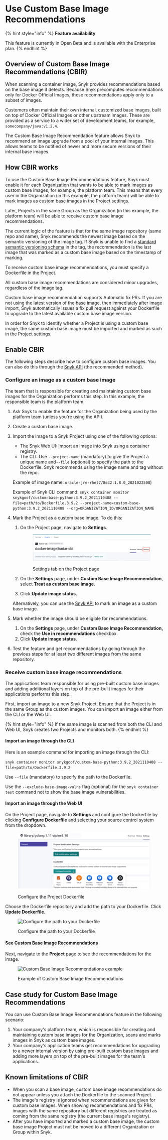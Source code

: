 # Use Custom Base Image Recommendations

{% hint style="info" %}
**Feature availability**

This feature is currently in Open Beta and is available with the Enterprise plan.
{% endhint %}

## **Overview of Custom Base Image Recommendations (CBIR)**

When scanning a container image, Snyk provides recommendations based on the base image it detects. Because Snyk precomputes recommendations only for Docker Official Images, these recommendations apply only to a subset of images.

Customers often maintain their own internal, customized base images, built on top of Docker Official Images or other upstream images. These are provided as a service to a wider set of development teams, for example, `somecompany/java:v1.2.4`.

The Custom Base Image Recommendation feature allows Snyk to recommend an image upgrade from a pool of your internal images. This allows teams to be notified of newer and more secure versions of their internal base images.

## How CBIR works

To use the Custom Base Image Recommendations feature, Snyk must enable it for each Organization that wants to be able to mark images as custom base images, for example, the platform team. This means that every user in the Organization (in this example, the platform team) will be able to mark images as custom base images in the Project settings.

Later, Projects in the same Group as the Organization (in this example, the platform team) will be able to receive custom base image recommendations.

The current logic of the feature is that for the same image repository (same repo and name), Snyk recommends the newest image based on the semantic versioning of the image tag. If Snyk is unable to find a [standard semantic versioning schema](https://semver.org/) in the tag, the recommendation is the last image that was marked as a custom base image based on the timestamp of marking.

To receive custom base image recommendations, you must specify a Dockerfile in the Project.&#x20;

All custom base image recommendations are considered minor upgrades, regardless of the image tag.

Custom base image recommendation supports Automatic fix PRs. If you are not using the latest version of the base image, then immediately after image import, Snyk automatically issues a fix pull request against your Dockerfile to upgrade to the latest available custom base image version.

In order for Snyk to identify whether a Project is using a custom base image, the same custom base image must be imported and marked as such in the Project settings.

## **Enable CBIR**

The following steps describe how to configure custom base images. You can also do this through the [Snyk API](https://apidocs.snyk.io/#tag--Custom-Base-Images) (the recommended method).

### Configure an image as a custom base image

The team that is responsible for creating and maintaining custom base images for the Organization performs this step. In this example, the responsible team is the platform team.

1. Ask Snyk to enable the feature for the Organization being used by the platform team (unless you're using the API).
2. Create a custom base image.
3.  Import the image to a Snyk Project using one of the following options:

    * The Snyk Web UI: Import an image into Snyk using a container registry.
    * The CLI: Use `--project-name` (mandatory) to give the Project a unique name and`--file` (optional) to specify the path to the Dockerfile. Snyk recommends using the image name and tag without the repo.

    Example of image name: `oracle-jre-rhel7/8e32:1.8.0_2021022508`)

    Example of Snyk CLI command: `snyk container monitor snykgoof/custom-base-python:3.9.2_2021110408 --file=path/to/Dockerfile.3.9.2 --project-name=custom-base-python:3.9.2_2021110408 --org=ORGANIZATION_ID/ORGANIZATION_NAME`
4.  Mark the Project as a custom base image. To do this:

    1.  On the Project page, navigate to **Settings**.

        <figure><img src="../../../../.gitbook/assets/settings_project_page.png" alt="Settings tab on the Project page"><figcaption><p> Settings tab on the Project page</p></figcaption></figure>
    2. On the **Settings** page, under **Custom Base Image Recommendation**, select **Treat as custom base image**.
    3. Click **Update image status**.

    Alternatively, you can use the [Snyk API](https://apidocs.snyk.io/?version=2023-08-31%7Ebeta#get-/custom\_base\_images) to mark an image as a custom base image.&#x20;
5. Mark whether the image should be eligible for recommendations.
   1. On the **Settings** page, under **Custom Base Image Recommendation,** check the  **Use in recommendations** checkbox.
   2. Click **Update image status**.
6. Test the feature and get recommendations by going through the previous steps for at least two different images from the same repository.

### Receive custom base image recommendations

The applications team responsible for using pre-built custom base images and adding additional layers on top of the pre-built images for their applications performs this step.

First, import an image to a new Snyk Project. Ensure that the Project is in the same Group as the custom images. You can import an image either from the CLI or the Web UI.

{% hint style="info" %}
If the same image is scanned from both the CLI and Web UI, Snyk creates two Projects and monitors both.
{% endhint %}

#### Import an image through the CLI

Here is an example command for importing an image through the CLI:

`snyk container monitor snykgoof/custom-base-python:3.9.2_2021110408 --file=path/to/Dockerfile.3.9.2`

Use `--file` (mandatory) to specify the path to the Dockerfile.

Use the `--exclude-base-image-vulns` flag (optional) for the `snyk container test` command not to show the base image vulnerabilities.

#### Import an image through the Web UI

On the Project page, navigate to **Settings** and configure the Dockerfile by clicking **Configure Dockerfile** and selecting your source control system from the dropdown.

<figure><img src="../../../../.gitbook/assets/configure_project_dockerfile (1).png" alt=""><figcaption><p>Configure the Project Dockerfile</p></figcaption></figure>

Choose the Dockerfile repository and add the path to your Dockerfile. Click **Update Dockerfile**.

<figure><img src="https://lh5.googleusercontent.com/4cyspvfpv1ZA-4rmhU7DzngLigf8c6rgEu5d7wHiiy7QMbIHy8Qw6qqS0VLEAEYpAfBADISvvQAyCkGqeoBgKxexDxzVPBJvNzB44MSvBzGlPd0NNuWrZyv_73NggOYlSjZCER0z" alt="Configure the path to your Dockerfile"><figcaption><p>Configure the path to your Dockerfile</p></figcaption></figure>

#### See Custom Base Image Recommendations

Next, navigate to the **Project** page to see the recommendations for the image.

<figure><img src="https://lh5.googleusercontent.com/G--7GkeQ6i0bwTWE1tdC_Gg5d727JdQQfclEQ1n2opt5vtRDjT2FBChFpSZBD9V1TleoLigSzhtEERg4tfVI6yIua5Q5nGeNycmR93BYCG1DsiREvhNWKtFdZ4imJZvC1ypmDKOI" alt="Custom Base Image Recommendations example"><figcaption><p>Example of Custom Base Image Recommendations</p></figcaption></figure>

## Case study for Custom Base Image Recommendations

You can use Custom Base Image Recommendations feature in the following scenario:

1. Your company's platform team, which is responsible for creating and maintaining custom base images for the Organization, scans and marks images in Snyk as custom base images.
2. Your company's application teams get recommendations for upgrading to a newer internal version by using pre-built custom base images and adding more layers on top of the pre-built images for the team's applications.

## Known limitations of CBIR

* When you scan a base image, custom base image recommendations do not appear unless you attach the Dockerfile to the scanned Project.
* The image's registry is ignored when recommendations are given for custom base images. When showing recommendations and fix PRs, images with the same repository but different registries are treated as coming from the same registry (the current base image's registry).
* After you have imported and marked a custom base image, the custom base image Project must not be moved to a different Organization or Group within Snyk.

##
